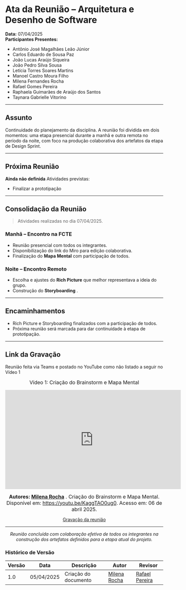 # Ata da Reunião – Arquitetura e Desenho de Software

**Data:** 07/04/2025  
**Participantes Presentes:**  
- Antônio José Magalhães Leão Júnior  
- Carlos Eduardo de Sousa Paz  
- João Lucas Araújo Siqueira  
- João Pedro Silva Sousa  
- Letícia Torres Soares Martins  
- Manoel Castro Moura Filho  
- Milena Fernandes Rocha  
- Rafael Gomes Pereira  
- Raphaela Guimarães de Araújo dos Santos  
- Taynara Gabrielle Vitorino  

---

## Assunto

Continuidade do planejamento da disciplina. A reunião foi dividida em dois momentos: uma etapa presencial durante a manhã e outra remota no período da noite, com foco na produção colaborativa dos artefatos da etapa de Design Sprint.

---

## Próxima Reunião

**Ainda não definida**
Atividades previstas:
- Finalizar a prototipação

---

## Consolidação da Reunião

> Atividades realizadas no dia 07/04/2025.

### Manhã – Encontro na FCTE
- Reunião presencial com todos os integrantes.
- Disponibilização do link do Miro para edição colaborativa.
- Finalização do **Mapa Mental** com participação de todos.

### Noite – Encontro Remoto
- Escolha e ajustes do **Rich Picture** que melhor representava a ideia do grupo.
- Construção do **Storyboarding** .

---

## Encaminhamentos
- Rich Picture e Storyboarding finalizados com a participação de todos.  
- Próxima reunião será marcada para dar continuidade à etapa de prototipação.

---

## Link da Gravação

Reunião feita via Teams e postado no YouTube como não listado a seguir no Vídeo 1


<div style="text-align: center">

<font size="3"><p style="text-align: center">Vídeo 1: Criação do Brainstorm e Mapa Mental </p></font>
<iframe width="560" height="315" src="https://www.youtube.com/embed/KaggTAO0ug0?si=pvrVrDCJbFKLavgp" title="YouTube video player" frameborder="0" allow="accelerometer; autoplay; clipboard-write; encrypted-media; gyroscope; picture-in-picture; web-share" referrerpolicy="strict-origin-when-cross-origin" allowfullscreen></iframe>


<font size="3"><p style="text-align: center"><b>Autores: [Milena Rocha](https://github.com/MilenaFRocha)</b> . Criação do Brainstorm e Mapa Mental. Disponível em: <a href="https://youtu.be/KaggTAO0ug0">https://youtu.be/KaggTAO0ug0</a>. Acesso em: 06 de abril 2025.</p></font>

[Gravação da reunião](https://youtu.be/KaggTAO0ug0)

---

_Reunião concluída com colaboração efetiva de todos os integrantes na construção dos artefatos definidos para a etapa atual do projeto._

</div>



### **Histórico de Versão**

| Versão | Data       | Descrição                                      | Autor               | Revisor            |
|--------|------------|------------------------------------------------|---------------------|--------------------|
| 1.0    | 05/04/2025 | Criação do documento | [Milena Rocha](https://github.com/milenafrocha)          |  [Rafael Pereira](https://github.com/rafgpereira)  |